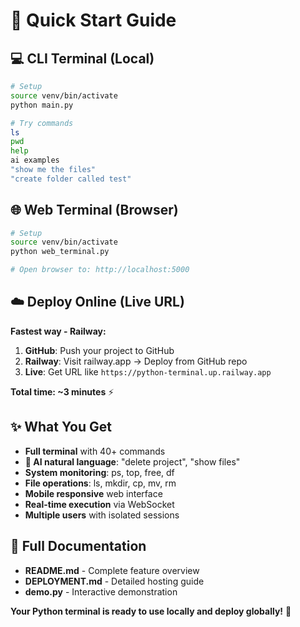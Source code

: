 # 🚀 Quick Start Guide

## 💻 CLI Terminal (Local)

```bash
# Setup
source venv/bin/activate
python main.py

# Try commands
ls
pwd
help
ai examples
"show me the files"
"create folder called test"
```

## 🌐 Web Terminal (Browser)

```bash
# Setup  
source venv/bin/activate
python web_terminal.py

# Open browser to: http://localhost:5000
```

## ☁️ Deploy Online (Live URL)

**Fastest way - Railway:**

1. **GitHub**: Push your project to GitHub
2. **Railway**: Visit railway.app → Deploy from GitHub repo  
3. **Live**: Get URL like `https://python-terminal.up.railway.app`

**Total time: ~3 minutes** ⚡

## ✨ What You Get

- **Full terminal** with 40+ commands
- **🤖 AI natural language**: "delete project", "show files"
- **System monitoring**: ps, top, free, df
- **File operations**: ls, mkdir, cp, mv, rm
- **Mobile responsive** web interface
- **Real-time execution** via WebSocket
- **Multiple users** with isolated sessions

## 📖 Full Documentation

- **README.md** - Complete feature overview
- **DEPLOYMENT.md** - Detailed hosting guide
- **demo.py** - Interactive demonstration

**Your Python terminal is ready to use locally and deploy globally!** 🎉